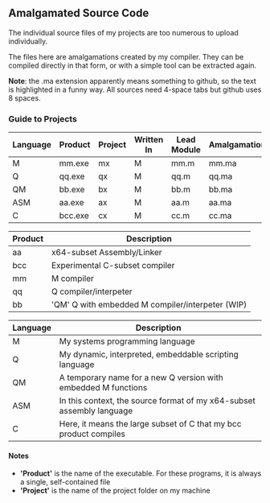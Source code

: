 ## Amalgamated Source Code

The individual source files of my projects are too numerous to upload individually.

The files here are amalgamations created by my compiler. They can be compiled directly in that form, or with a simple tool can be extracted again.

**Note**: the .ma extension apparently means something to github, so the text is highlighted in a funny way. All sources need 4-space tabs but github uses 8 spaces.

### Guide to Projects

Language | Product  | Project | Written In | Lead Module | Amalgamation
--- | --- | --- | --- | --- | ---
M |  mm.exe | mx |  M  | mm.m | mm.ma 
Q |  qq.exe | qx |  M  | qq.m | qq.ma
QM |  bb.exe | bx |  M  | bb.m | bb.ma
ASM |  aa.exe |  ax  | M |  aa.m | aa.ma
C |  bcc.exe | cx |  M  | cc.m | cc.ma


Product | Description
--- | ---
aa | x64-subset Assembly/Linker
bcc | Experimental C-subset compiler 
mm | M compiler
qq | Q compiler/interpeter
bb | 'QM' Q with embedded M compiler/interpeter (WIP)

Language | Description
--- | ---
M | My systems programming language
Q | My dynamic, interpreted, embeddable scripting language
QM | A temporary name for a new Q version with embedded M functions
ASM | In this context, the source format of my x64-subset assembly language
C  | Here, it means the large subset of C that my bcc product compiles

#### Notes

* **'Product'** is the name of the executable. For these programs, it is always a single, self-contained file
* **'Project'** is the name of the project folder on my machine
